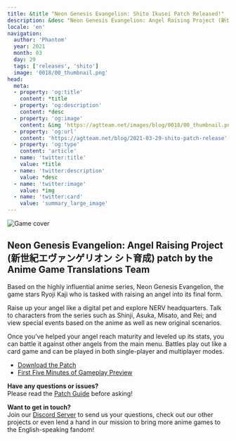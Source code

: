 ```yaml
---
title: &title "Neon Genesis Evangelion: Shito Ikusei Patch Released!"
description: &desc "Neon Genesis Evangelion: Angel Raising Project (新世紀エヴァンゲリオン シト育成) patch by the Anime Game Translations Team"
locale: 'en'
navigation:
  author: 'Phantom'
  year: 2021
  month: 03
  day: 29
  tags: ['releases', 'shito']
  image: '0018/00_thumbnail.png'
head:
  meta:
  - property: 'og:title'
    content: *title
  - property: 'og:description'
    content: *desc
  - property: 'og:image'
    content: &img 'https://agtteam.net/images/blog/0018/00_thumbnail.png'
  - property: 'og:url'
    content: 'https://agtteam.net/blog/2021-03-29-shito-patch-release'
  - property: 'og:type'
    content: 'article'
  - name: 'twitter:title'
    value: *title
  - name: 'twitter:description'
    value: *desc
  - name: 'twitter:image'
    value: *img
  - name: 'twitter:card'
    value: 'summary_large_image'
---
```


![Game cover](/images/blog/0018/647017217748336640_0.png)

## Neon Genesis Evangelion: Angel Raising Project (新世紀エヴァンゲリオン シト育成) patch by the Anime Game Translations Team

Based on the highly influential anime series, Neon Genesis Evangelion, the game stars Ryoji Kaji who is tasked with raising an angel into its final form.  

Raise up your angel like a digital pet and explore NERV headquarters. Talk to characters from the series such as Shinji, Asuka, Misato, and Rei; and view special events based on the anime as well as new original scenarios.

Once you’ve helped your angel reach maturity and leveled up its stats, you can battle it against other angels from the main menu. Battles play out like a card game and can be played in both single-player and multiplayer modes.

*   [Download the Patch](/shito)
*   [First Five Minutes of Gameplay Preview](https://youtu.be/_GebMy8luys)

**Have any questions or issues?**  
Please read the [Patch Guide](/shito/guide/ws) before asking!

**Want to get in touch?**  
Join our [Discord Server](https://discord.gg/UUF7Zbm) to send us your questions, check out our other projects or even lend a hand in our mission to bring more anime games to the English-speaking fandom!
